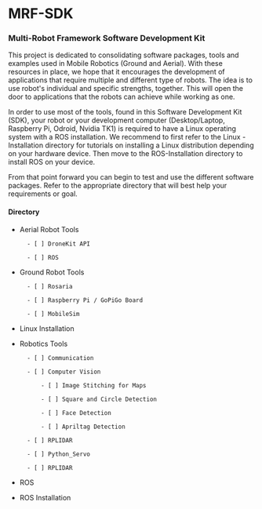 # MRF-SDK
### Multi-Robot Framework Software Development Kit

This project is dedicated to consolidating software packages, tools and examples used in Mobile Robotics (Ground and Aerial). With these resources in place, we hope that it encourages the development of applications that require multiple and different type of robots. The idea is to use robot's individual and specific strengths, together. This will open the door to applications that the robots can achieve while working as one.

In order to use most of the tools, found in this Software Development Kit (SDK), your robot or your development computer (Desktop/Laptop, Raspberry Pi, Odroid, Nvidia TK1) is required to have a Linux operating system with a ROS installation. We recommend to first refer to the Linux - Installation directory for tutorials on installing a Linux distribution depending on your hardware device. Then move to the ROS-Installation directory to install ROS on your device. 

From that point forward you can begin to test and use the different software packages. Refer to the appropriate directory that will best help your requirements or goal.


#### Directory

- Aerial Robot Tools

		- [ ] DroneKit API

		- [ ] ROS

- Ground Robot Tools

		- [ ] Rosaria

		- [ ] Raspberry Pi / GoPiGo Board

		- [ ] MobileSim

- Linux Installation

- Robotics Tools

		- [ ] Communication

		- [ ] Computer Vision

			- [ ] Image Stitching for Maps

			- [ ] Square and Circle Detection

			- [ ] Face Detection

			- [ ] Apriltag Detection

		- [ ] RPLIDAR

		- [ ] Python_Servo

		- [ ] RPLIDAR

- ROS

- ROS Installation

